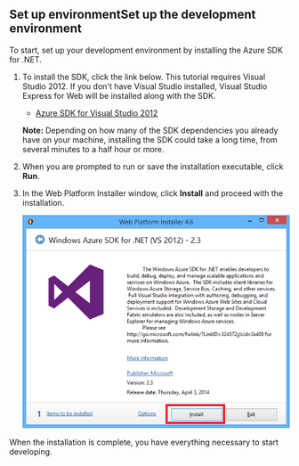 
<h2><a name="setupdevenv"></a><span class="short-header">Set up environment</span>Set up the development environment</h2>

To start, set up your development environment by installing the Azure SDK for .NET.

1. To install the SDK, click the link below. This tutorial requires Visual Studio 2012. If you don't have Visual Studio installed, Visual Studio Express for Web will be installed along with the SDK.

	- [Azure SDK for Visual Studio 2012][]

	**Note:** Depending on how many of the SDK dependencies you already have on your machine, installing the SDK could take a long time, from several minutes to a half hour or more.

2. When you are prompted to run or save the installation executable, click **Run**.

3. In the Web Platform Installer window, click **Install** and proceed with the installation.

	![Web Platform Installer - Azure SDK for .NET][WebPIAzureSdk]

When the installation is complete, you have everything necessary to start developing.

[Azure SDK for Visual Studio 2012]: http://go.microsoft.com/fwlink/?LinkID=324323
[WebPIAzureSdk]: ./media/install-sdk-2012-only/WebPI46-2012.png
